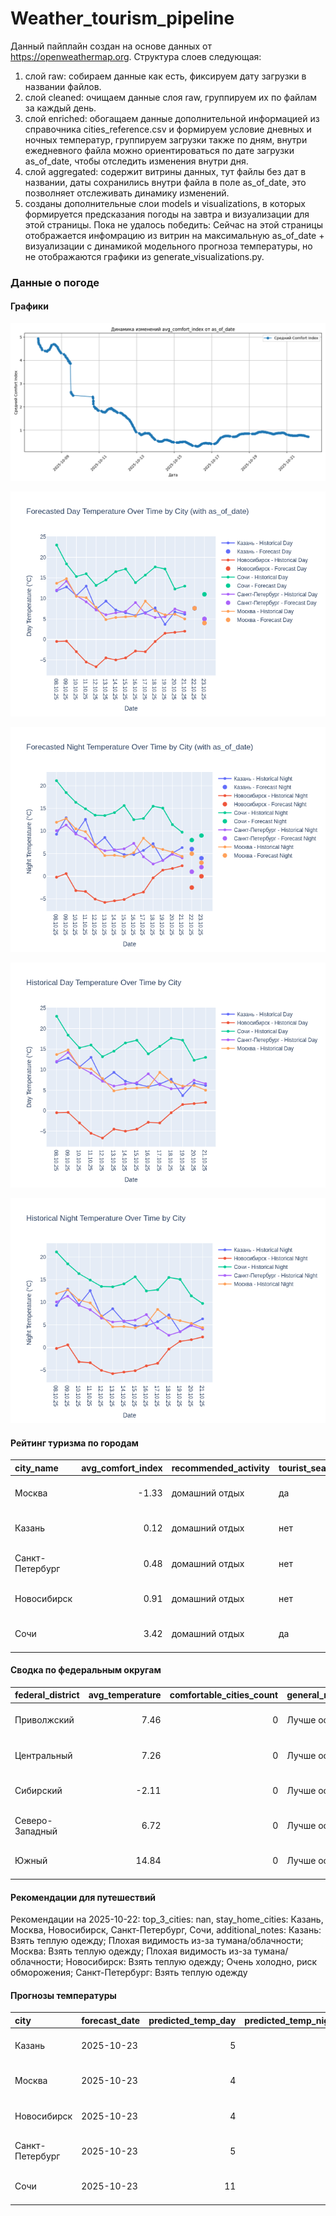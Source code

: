 # Weather_tourism_pipeline
Данный пайплайн создан на основе данных от https://openweathermap.org.
Структура слоев следующая:
  1) слой raw: 
  собираем данные как есть, фиксируем дату загрузки в названии файлов.
  2) слой cleaned:
  очищаем данные слоя raw, группируем их по файлам за каждый день.
  3) слой enriched:
  обогащаем данные дополнительной информацией из справочника cities_reference.csv и формируем условие дневных и ночных температур,
  группируем загрузки также по дням, внутри ежедневного файла можно ориентироваться по дате загрузки as_of_date, чтобы отследить изменения внутри дня.
  4) слой aggregated:
   содержит витрины данных, тут файлы без дат в названии, даты сохранились внутри файла в поле as_of_date, это позволняет отслеживать динамику изменений.
  6) созданы дополнительные слои models и visualizations, в которых формируется предсказания погоды на завтра и визуализации для этой страницы.
  Пока не удалось победить: Сейчас на этой страницы отображается инфомрацию из витрин на максимальную as_of_date + визуализации с динамикой модельного прогноза температуры, 
  но не отображаются графики из generate_visualizations.py.
<!-- WEATHER DATA START -->
### Данные о погоде

#### Графики
![Comfort Index Trend](data/visualizations/comfort_index_trend.png)

![Forecasted Day Temperature](data/visualizations/forecasted_day_temperature.png)

![Forecasted Night Temperature](data/visualizations/forecasted_night_temperature.png)

![Historical Day Temperature](data/visualizations/historical_day_temperature.png)

![Historical Night Temperature](data/visualizations/historical_night_temperature.png)

#### Рейтинг туризма по городам
| city_name       |   avg_comfort_index | recommended_activity   | tourist_season_match   | tourism_season   | tour_recommendation       | as_of_date          |
|:----------------|--------------------:|:-----------------------|:-----------------------|:-----------------|:--------------------------|:--------------------|
| Москва          |               -1.33 | домашний отдых         | да                     | Круглогодично    | домашний отдых в сезон    | 2025-10-22 03:14:00 |
| Казань          |                0.12 | домашний отдых         | нет                    | Май-Сентябрь     | домашний отдых вне сезона | 2025-10-22 03:14:00 |
| Санкт-Петербург |                0.48 | домашний отдых         | нет                    | Май-Сентябрь     | домашний отдых вне сезона | 2025-10-22 03:14:00 |
| Новосибирск     |                0.91 | домашний отдых         | нет                    | Июнь-Август      | домашний отдых вне сезона | 2025-10-22 03:14:00 |
| Сочи            |                3.42 | домашний отдых         | да                     | Май-Октябрь      | домашний отдых в сезон    | 2025-10-22 03:14:00 |

#### Сводка по федеральным округам
| federal_district   |   avg_temperature |   comfortable_cities_count | general_recommendation   | as_of_date          |
|:-------------------|------------------:|---------------------------:|:-------------------------|:--------------------|
| Приволжский        |              7.46 |                          0 | Лучше остаться дома      | 2025-10-22 03:14:00 |
| Центральный        |              7.26 |                          0 | Лучше остаться дома      | 2025-10-22 03:14:00 |
| Сибирский          |             -2.11 |                          0 | Лучше остаться дома      | 2025-10-22 03:14:00 |
| Северо-Западный    |              6.72 |                          0 | Лучше остаться дома      | 2025-10-22 03:14:00 |
| Южный              |             14.84 |                          0 | Лучше остаться дома      | 2025-10-22 03:14:00 |

#### Рекомендации для путешествий
Рекомендации на 2025-10-22: top_3_cities: nan, stay_home_cities: Казань, Москва, Новосибирск, Санкт-Петербург, Сочи, additional_notes: Казань: Взять теплую одежду; Плохая видимость из-за тумана/облачности; Москва: Взять теплую одежду; Плохая видимость из-за тумана/облачности; Новосибирск: Взять теплую одежду; Очень холодно, риск обморожения; Санкт-Петербург: Взять теплую одежду

#### Прогнозы температуры
| city            | forecast_date   |   predicted_temp_day |   predicted_temp_night | model_type       | as_of_date          |
|:----------------|:----------------|---------------------:|-----------------------:|:-----------------|:--------------------|
| Казань          | 2025-10-23      |                    5 |                      4 | LinearRegression | 2025-10-22 03:14:39 |
| Москва          | 2025-10-23      |                    4 |                      3 | LinearRegression | 2025-10-22 03:14:39 |
| Новосибирск     | 2025-10-23      |                    4 |                      0 | LinearRegression | 2025-10-22 03:14:39 |
| Санкт-Петербург | 2025-10-23      |                    5 |                      2 | LinearRegression | 2025-10-22 03:14:39 |
| Сочи            | 2025-10-23      |                   11 |                      9 | LinearRegression | 2025-10-22 03:14:39 |


<!-- WEATHER DATA END -->
